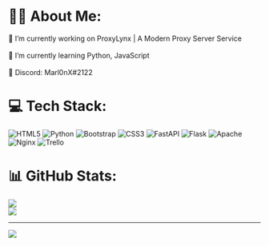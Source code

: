 # 👨‍💻 About Me:
🔭 I’m currently working on ProxyLynx | A Modern Proxy Server Service<br><br>🌱 I’m currently learning Python, JavaScript<br><br>💬 Discord: Marl0nX#2122

# 💻 Tech Stack:
![HTML5](https://img.shields.io/badge/html5-%23E34F26.svg?style=for-the-badge&logo=html5&logoColor=white) ![Python](https://img.shields.io/badge/python-3670A0?style=for-the-badge&logo=python&logoColor=ffdd54) ![Bootstrap](https://img.shields.io/badge/bootstrap-%23563D7C.svg?style=for-the-badge&logo=bootstrap&logoColor=white) ![CSS3](https://img.shields.io/badge/css3-%231572B6.svg?style=for-the-badge&logo=css3&logoColor=white) ![FastAPI](https://img.shields.io/badge/FastAPI-005571?style=for-the-badge&logo=fastapi) ![Flask](https://img.shields.io/badge/flask-%23000.svg?style=for-the-badge&logo=flask&logoColor=white) ![Apache](https://img.shields.io/badge/apache-%23D42029.svg?style=for-the-badge&logo=apache&logoColor=white) ![Nginx](https://img.shields.io/badge/nginx-%23009639.svg?style=for-the-badge&logo=nginx&logoColor=white) ![Trello](https://img.shields.io/badge/Trello-%23026AA7.svg?style=for-the-badge&logo=Trello&logoColor=white)
# 📊 GitHub Stats:
![](https://github-readme-stats.vercel.app/api?username=marl0nx&theme=dark&hide_border=false&include_all_commits=true&count_private=true)<br/>
![](https://github-readme-streak-stats.herokuapp.com/?user=marl0nx&theme=dark&hide_border=false)<br/>

---
[![](https://visitcount.itsvg.in/api?id=marl0nx&icon=0&color=0)](https://visitcount.itsvg.in)
